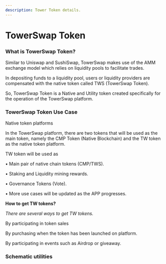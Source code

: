 ```yaml
---
description: Tower Token details.
---
```


# TowerSwap Token

### What is TowerSwap Token?

Similar to Uniswap and SushiSwap, TowerSwap makes use of the AMM exchange model which relies on liquidity pools to facilitate trades.

In depositing funds to a liquidity pool, users or liquidity providers are compensated with the native token called TWS (TowerSwap Token).

So, TowerSwap Token is a Native and Utility token created specifically for the operation of the TowerSwap platform.



### TowerSwap Token Use Case



Native token platforms

In the TowerSwap platform, there are two tokens that will be used as the main token, namely the CMP Token (Native Blockchain) and the TW token as the native token platform.

TW token will be used as

• Main pair of native chain tokens (CMP/TWS).

• Staking and Liquidity mining rewards.

• Governance Tokens (Vote).

• More use cases will be updated as the APP progresses.



**How to get TW tokens?**

_There are several ways to get TW tokens._

By participating in token sales

By purchasing when the token has been launched on platform.

By participating in events such as Airdrop or giveaway.



### Schematic utilities&#x20;

<figure><img src="../../.gitbook/assets/sc2.png" alt=""><figcaption></figcaption></figure>



